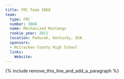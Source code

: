 ```yaml
---
title: FRC Team 3868
team:
  type: FRC
  number: 3868
  name: Mechanized Mustangs
  rookie_year: 2011
  location: Paducah, Kentucky, USA
  sponsors:
  - McCracken County High School
  links:
    Website:
---
```


{% include remove_this_line_and_add_a_paragraph %}